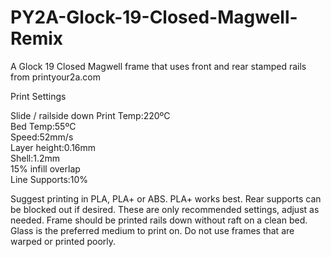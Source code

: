 # PY2A-Glock-19-Closed-Magwell-Remix
A Glock 19 Closed Magwell frame that uses front and rear stamped rails from printyour2a.com

Print Settings 

Slide / railside down
Print Temp:220ºC  
Bed Temp:55ºC  
Speed:52mm/s  
Layer height:0.16mm  
Shell:1.2mm  
15% infill overlap  
Line Supports:10%  

Suggest printing in PLA, PLA+ or ABS. PLA+ works best. 
Rear supports can be blocked out if desired. These are only recommended settings, adjust as needed. Frame should be printed rails down without raft on a clean bed. Glass is the preferred medium to print on. Do not use frames that are warped or printed poorly. 
